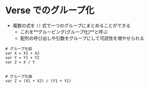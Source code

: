 # Verse でのグループ化

- 複数の式を `()` 式で一つのグループにまとめることができる
  - これを**グルーピング(グループ化)**と呼ぶ
  - 配列の呼び出しや引数をグループにして可読性を増やせられる

```Verse
# グループ化前
var X = X1 + X2
var Y = Y1 + Y2
var Z = X / Y


# グループ化後
var Z = (X1 + X2) / (Y1 + Y2)
```
